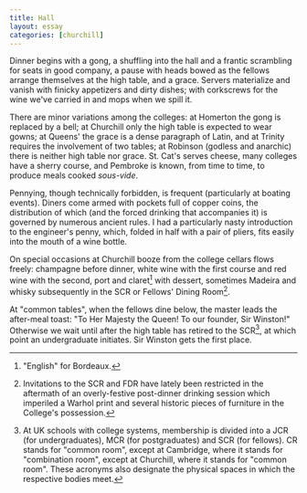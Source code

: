 ```yaml
---
title: Hall
layout: essay
categories: [churchill]
---
```


Dinner begins with a gong, a shuffling into the hall and a frantic scrambling
for seats in good company, a pause with heads bowed as the fellows arrange
themselves at the high table, and a grace. Servers materialize and vanish with
finicky appetizers and dirty dishes; with corkscrews for the wine we've carried
in and mops when we spill it.

There are minor variations among the colleges: at Homerton the gong is replaced
by a bell; at Churchill only the high table is expected to wear gowns; at
Queens' the grace is a dense paragraph of Latin, and at Trinity requires the
involvement of two tables; at Robinson (godless and anarchic) there is neither
high table nor grace. St. Cat's serves cheese, many colleges have a sherry
course, and Pembroke is known, from time to time, to produce meals cooked
_sous-vide_.

Pennying, though technically forbidden, is frequent (particularly at boating
events). Diners come armed with pockets full of copper coins, the distribution
of which (and the forced drinking that accompanies it) is governed by numerous
ancient rules. I had a particularly nasty introduction to the engineer's penny,
which, folded in half with a pair of pliers, fits easily into the mouth of a
wine bottle.

On special occasions at Churchill booze from the college cellars flows freely:
champagne before dinner, white wine with the first course and red wine with the
second, port and claret[^2] with dessert, sometimes Madeira and whisky
subsequently in the SCR or Fellows' Dining Room[^3].

At "common tables", when the fellows dine below, the master leads the after-meal
toast: "To Her Majesty the Queen! To our founder, Sir Winston!" Otherwise we
wait until after the high table has retired to the SCR[^1], at which point an
undergraduate initiates. Sir Winston gets the first place.

[^1]: At UK schools with college systems, membership is divided into a JCR (for
undergraduates), MCR (for postgraduates) and SCR (for fellows). CR stands for
"common room", except at Cambridge, where it stands for "combination room",
except at Churchill, where it stands for "common room". These acronyms also
designate the physical spaces in which the respective bodies meet.

[^2]: "English" for Bordeaux.

[^3]: Invitations to the SCR and FDR have lately been restricted in the
aftermath of an overly-festive post-dinner drinking session which imperiled a
Warhol print and several historic pieces of furniture in the College's
possession.
